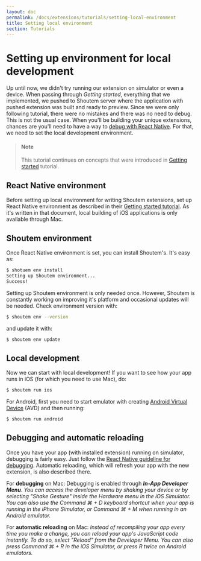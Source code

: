 ```yaml
---
layout: doc
permalink: /docs/extensions/tutorials/setting-local-environment
title: Setting local environment
section: Tutorials
---
```


# Setting up environment for local development

Up until now, we didn't try running our extension on simulator or even a device. When passing through _Getting started_, everything that we implemented, we pushed to Shoutem server where the application with pushed extension was built and ready to preview. Since we were only following tutorial, there were no mistakes and there was no need to debug. This is not the usual case. When you'll be building your unique extensions, chances are you'll need to have a way to [debug with React Native](https://facebook.github.io/react-native/docs/debugging.html). For that, we need to set the local development environment.

> #### Note
> This tutorial continues on concepts that were introduced in [Getting started](http://shoutem.github.io/docs/extensions/getting-started/introduction) tutorial.

## React Native environment

Before setting up local environment for writing Shoutem extensions, set up React Native environment as described in their [Getting started tutorial](https://facebook.github.io/react-native/docs/getting-started.html). As it's written in that document, local building of iOS applications is only available through Mac.

## Shoutem environment

Once React Native environment is set, you can install Shoutem's. It's easy as:

```bash
$ shotuem env install
Setting up Shoutem environment...
Success!
```

Setting up Shoutem environment is only needed once. However, Shoutem is constantly working on improving it's platform and occasional updates will be needed. Check environment version with:

```bash
$ shoutem env --version
```

and update it with:

```bash
$ shoutem env update
```

## Local development

Now we can start with local development! If you want to see how your app runs in iOS (for which you need to use Mac), do:

```bash
$ shoutem run ios
```

For Android, first you need to start emulator with creating [Android Virtual Device](https://developer.android.com/studio/run/managing-avds.html) (AVD) and then running:

```bash
$ shoutem run android
```

## Debugging and automatic reloading

Once you have your app (with installed extension) running on simulator, debugging is fairly easy. Just follow the [React Native guideline for debugging](https://facebook.github.io/react-native/docs/debugging.html). Automatic reloading, which will refresh your app with the new extension, is also described there.

For **debugging** on Mac: Debugging is enabled through ***In-App Developer Menu***. _You can access the developer menu by shaking your device or by selecting "Shake Gesture" inside the Hardware menu in the iOS Simulator. You can also use the Command ⌘ + D keyboard shortcut when your app is running in the iPhone Simulator, or Command ⌘ + M when running in an Android emulator._

For **automatic reloading** on Mac: _Instead of recompiling your app every time you make a change, you can reload your app's JavaScript code instantly. To do so, select "Reload" from the Developer Menu. You can also press Command ⌘ + R in the iOS Simulator, or press R twice on Android emulators._